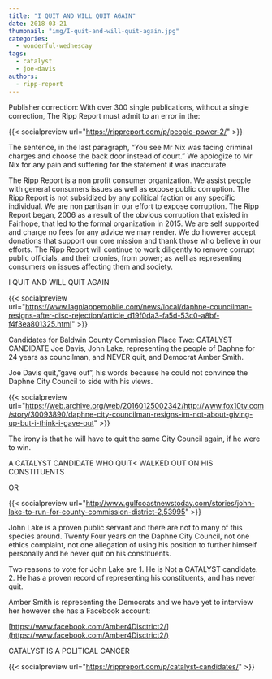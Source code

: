 ```yaml
---
title: "I QUIT AND WILL QUIT AGAIN"
date: 2018-03-21
thumbnail: "img/I-quit-and-will-quit-again.jpg"
categories: 
  - wonderful-wednesday
tags: 
  - catalyst
  - joe-davis
authors: 
  - ripp-report
---
```


Publisher correction: With over 300 single publications, without a single correction, The Ripp Report must admit to an error in the:

{{< socialpreview url="https://rippreport.com/p/people-power-2/" >}}

The sentence, in the last paragraph, “You see Mr Nix was facing criminal charges and choose the back door instead of court.” We apologize to Mr Nix for any pain and suffering for the statement it was inaccurate.

The Ripp Report is a non profit consumer organization. We assist people with general consumers issues as well as expose public corruption. The Ripp Report is not subsidized by any political faction or any specific individual. We are non partisan in our effort to expose corruption. The Ripp Report began, 2006 as a result of the obvious corruption that existed in Fairhope, that led to the formal organization in 2015. We are self supported and charge no fees for any advice we may render. We do however accept donations that support our core mission and thank those who believe in our efforts. The Ripp Report will continue to work diligently to remove corrupt public officials, and their cronies, from power; as well as representing consumers on issues affecting them and society.

I QUIT AND WILL QUIT AGAIN

{{< socialpreview url="https://www.lagniappemobile.com/news/local/daphne-councilman-resigns-after-disc-rejection/article_d19f0da3-fa5d-53c0-a8bf-f4f3ea801325.html" >}}

Candidates for Baldwin County Commission Place Two: CATALYST CANDIDATE Joe Davis, John Lake, representing the people of Daphne for 24 years as councilman, and NEVER quit, and Democrat Amber Smith.

Joe Davis quit,”gave out”, his words because he could not convince the Daphne City Council to side with his views.

{{< socialpreview url="https://web.archive.org/web/20160125002342/http://www.fox10tv.com/story/30093890/daphne-city-councilman-resigns-im-not-about-giving-up-but-i-think-i-gave-out" >}}

The irony is that he will have to quit the same City Council again, if he were to win.

A CATALYST CANDIDATE WHO QUIT< WALKED OUT ON HIS CONSTITUENTS

OR

{{< socialpreview url="http://www.gulfcoastnewstoday.com/stories/john-lake-to-run-for-county-commission-district-2,53995" >}}

John Lake is a proven public servant and there are not to many of this species around. Twenty Four years on the Daphne City Council, not one ethics complaint, not one allegation of using his position to further himself personally and he never quit on his constituents.

Two reasons to vote for John Lake are 1. He is Not a CATALYST candidate. 2. He has a proven record of representing his constituents, and has never quit.

Amber Smith is representing the Democrats and we have yet to interview her however she has a Facebook account:

[https://www.facebook.com/Amber4Disctrict2/](https://www.facebook.com/Amber4Disctrict2/)

CATALYST IS A POLITICAL CANCER

{{< socialpreview url="https://rippreport.com/p/catalyst-candidates/" >}}
